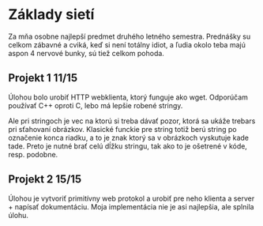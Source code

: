 # Základy sietí
Za mňa osobne najlepší predmet druhého letného semestra. Prednášky su celkom zábavné a cviká, keď si není totálny idiot, a ľudia okolo teba majú aspon 4 nervové bunky, sú tiež celkom pohoda.

## Projekt 1 11/15
Úlohou bolo urobiť HTTP webklienta, ktorý funguje ako wget. Odporúčam používať C++ oproti C, lebo má lepšie robené stringy.

Ale pri stringoch je vec na ktorú si treba dávať pozor, ktorá sa ukáže trebars pri sťahovaní obrázkov. Klasické funckie pre string totiž berú string po označenie konca riadku, a to je znak ktorý sa v obrázkoch vyskutuje kade tade. Preto je nutné brať celú dĺžku stringu, tak ako to je ošetrené v kóde, resp. podobne.

## Projekt 2 15/15
Úlohou je vytvoriť primitívny web protokol a urobiť pre neho klienta a server + napísať dokumentáciu.
Moja implementácia nie je asi najlepšia, ale splnila úlohu.


